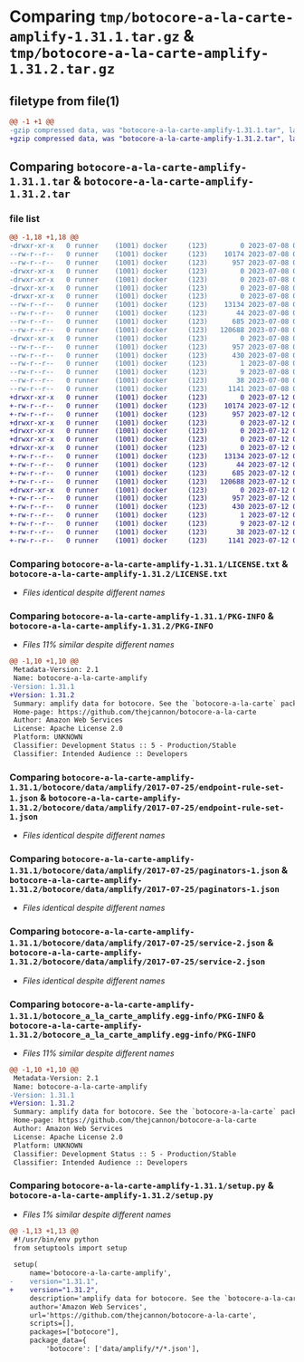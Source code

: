 # Comparing `tmp/botocore-a-la-carte-amplify-1.31.1.tar.gz` & `tmp/botocore-a-la-carte-amplify-1.31.2.tar.gz`

## filetype from file(1)

```diff
@@ -1 +1 @@
-gzip compressed data, was "botocore-a-la-carte-amplify-1.31.1.tar", last modified: Sat Jul  8 01:42:05 2023, max compression
+gzip compressed data, was "botocore-a-la-carte-amplify-1.31.2.tar", last modified: Wed Jul 12 01:44:18 2023, max compression
```

## Comparing `botocore-a-la-carte-amplify-1.31.1.tar` & `botocore-a-la-carte-amplify-1.31.2.tar`

### file list

```diff
@@ -1,18 +1,18 @@
-drwxr-xr-x   0 runner    (1001) docker     (123)        0 2023-07-08 01:42:05.022222 botocore-a-la-carte-amplify-1.31.1/
--rw-r--r--   0 runner    (1001) docker     (123)    10174 2023-07-08 01:42:04.000000 botocore-a-la-carte-amplify-1.31.1/LICENSE.txt
--rw-r--r--   0 runner    (1001) docker     (123)      957 2023-07-08 01:42:05.022222 botocore-a-la-carte-amplify-1.31.1/PKG-INFO
-drwxr-xr-x   0 runner    (1001) docker     (123)        0 2023-07-08 01:42:05.018221 botocore-a-la-carte-amplify-1.31.1/botocore/
-drwxr-xr-x   0 runner    (1001) docker     (123)        0 2023-07-08 01:42:05.018221 botocore-a-la-carte-amplify-1.31.1/botocore/data/
-drwxr-xr-x   0 runner    (1001) docker     (123)        0 2023-07-08 01:42:05.018221 botocore-a-la-carte-amplify-1.31.1/botocore/data/amplify/
-drwxr-xr-x   0 runner    (1001) docker     (123)        0 2023-07-08 01:42:05.018221 botocore-a-la-carte-amplify-1.31.1/botocore/data/amplify/2017-07-25/
--rw-r--r--   0 runner    (1001) docker     (123)    13134 2023-07-08 01:41:59.000000 botocore-a-la-carte-amplify-1.31.1/botocore/data/amplify/2017-07-25/endpoint-rule-set-1.json
--rw-r--r--   0 runner    (1001) docker     (123)       44 2023-07-08 01:41:59.000000 botocore-a-la-carte-amplify-1.31.1/botocore/data/amplify/2017-07-25/examples-1.json
--rw-r--r--   0 runner    (1001) docker     (123)      685 2023-07-08 01:41:59.000000 botocore-a-la-carte-amplify-1.31.1/botocore/data/amplify/2017-07-25/paginators-1.json
--rw-r--r--   0 runner    (1001) docker     (123)   120688 2023-07-08 01:41:59.000000 botocore-a-la-carte-amplify-1.31.1/botocore/data/amplify/2017-07-25/service-2.json
-drwxr-xr-x   0 runner    (1001) docker     (123)        0 2023-07-08 01:42:05.022222 botocore-a-la-carte-amplify-1.31.1/botocore_a_la_carte_amplify.egg-info/
--rw-r--r--   0 runner    (1001) docker     (123)      957 2023-07-08 01:42:04.000000 botocore-a-la-carte-amplify-1.31.1/botocore_a_la_carte_amplify.egg-info/PKG-INFO
--rw-r--r--   0 runner    (1001) docker     (123)      430 2023-07-08 01:42:04.000000 botocore-a-la-carte-amplify-1.31.1/botocore_a_la_carte_amplify.egg-info/SOURCES.txt
--rw-r--r--   0 runner    (1001) docker     (123)        1 2023-07-08 01:42:04.000000 botocore-a-la-carte-amplify-1.31.1/botocore_a_la_carte_amplify.egg-info/dependency_links.txt
--rw-r--r--   0 runner    (1001) docker     (123)        9 2023-07-08 01:42:04.000000 botocore-a-la-carte-amplify-1.31.1/botocore_a_la_carte_amplify.egg-info/top_level.txt
--rw-r--r--   0 runner    (1001) docker     (123)       38 2023-07-08 01:42:05.022222 botocore-a-la-carte-amplify-1.31.1/setup.cfg
--rw-r--r--   0 runner    (1001) docker     (123)     1141 2023-07-08 01:42:04.000000 botocore-a-la-carte-amplify-1.31.1/setup.py
+drwxr-xr-x   0 runner    (1001) docker     (123)        0 2023-07-12 01:44:18.111056 botocore-a-la-carte-amplify-1.31.2/
+-rw-r--r--   0 runner    (1001) docker     (123)    10174 2023-07-12 01:44:17.000000 botocore-a-la-carte-amplify-1.31.2/LICENSE.txt
+-rw-r--r--   0 runner    (1001) docker     (123)      957 2023-07-12 01:44:18.111056 botocore-a-la-carte-amplify-1.31.2/PKG-INFO
+drwxr-xr-x   0 runner    (1001) docker     (123)        0 2023-07-12 01:44:18.111056 botocore-a-la-carte-amplify-1.31.2/botocore/
+drwxr-xr-x   0 runner    (1001) docker     (123)        0 2023-07-12 01:44:18.111056 botocore-a-la-carte-amplify-1.31.2/botocore/data/
+drwxr-xr-x   0 runner    (1001) docker     (123)        0 2023-07-12 01:44:18.111056 botocore-a-la-carte-amplify-1.31.2/botocore/data/amplify/
+drwxr-xr-x   0 runner    (1001) docker     (123)        0 2023-07-12 01:44:18.111056 botocore-a-la-carte-amplify-1.31.2/botocore/data/amplify/2017-07-25/
+-rw-r--r--   0 runner    (1001) docker     (123)    13134 2023-07-12 01:44:12.000000 botocore-a-la-carte-amplify-1.31.2/botocore/data/amplify/2017-07-25/endpoint-rule-set-1.json
+-rw-r--r--   0 runner    (1001) docker     (123)       44 2023-07-12 01:44:12.000000 botocore-a-la-carte-amplify-1.31.2/botocore/data/amplify/2017-07-25/examples-1.json
+-rw-r--r--   0 runner    (1001) docker     (123)      685 2023-07-12 01:44:12.000000 botocore-a-la-carte-amplify-1.31.2/botocore/data/amplify/2017-07-25/paginators-1.json
+-rw-r--r--   0 runner    (1001) docker     (123)   120688 2023-07-12 01:44:12.000000 botocore-a-la-carte-amplify-1.31.2/botocore/data/amplify/2017-07-25/service-2.json
+drwxr-xr-x   0 runner    (1001) docker     (123)        0 2023-07-12 01:44:18.111056 botocore-a-la-carte-amplify-1.31.2/botocore_a_la_carte_amplify.egg-info/
+-rw-r--r--   0 runner    (1001) docker     (123)      957 2023-07-12 01:44:18.000000 botocore-a-la-carte-amplify-1.31.2/botocore_a_la_carte_amplify.egg-info/PKG-INFO
+-rw-r--r--   0 runner    (1001) docker     (123)      430 2023-07-12 01:44:18.000000 botocore-a-la-carte-amplify-1.31.2/botocore_a_la_carte_amplify.egg-info/SOURCES.txt
+-rw-r--r--   0 runner    (1001) docker     (123)        1 2023-07-12 01:44:18.000000 botocore-a-la-carte-amplify-1.31.2/botocore_a_la_carte_amplify.egg-info/dependency_links.txt
+-rw-r--r--   0 runner    (1001) docker     (123)        9 2023-07-12 01:44:18.000000 botocore-a-la-carte-amplify-1.31.2/botocore_a_la_carte_amplify.egg-info/top_level.txt
+-rw-r--r--   0 runner    (1001) docker     (123)       38 2023-07-12 01:44:18.111056 botocore-a-la-carte-amplify-1.31.2/setup.cfg
+-rw-r--r--   0 runner    (1001) docker     (123)     1141 2023-07-12 01:44:17.000000 botocore-a-la-carte-amplify-1.31.2/setup.py
```

### Comparing `botocore-a-la-carte-amplify-1.31.1/LICENSE.txt` & `botocore-a-la-carte-amplify-1.31.2/LICENSE.txt`

 * *Files identical despite different names*

### Comparing `botocore-a-la-carte-amplify-1.31.1/PKG-INFO` & `botocore-a-la-carte-amplify-1.31.2/PKG-INFO`

 * *Files 11% similar despite different names*

```diff
@@ -1,10 +1,10 @@
 Metadata-Version: 2.1
 Name: botocore-a-la-carte-amplify
-Version: 1.31.1
+Version: 1.31.2
 Summary: amplify data for botocore. See the `botocore-a-la-carte` package for more info.
 Home-page: https://github.com/thejcannon/botocore-a-la-carte
 Author: Amazon Web Services
 License: Apache License 2.0
 Platform: UNKNOWN
 Classifier: Development Status :: 5 - Production/Stable
 Classifier: Intended Audience :: Developers
```

### Comparing `botocore-a-la-carte-amplify-1.31.1/botocore/data/amplify/2017-07-25/endpoint-rule-set-1.json` & `botocore-a-la-carte-amplify-1.31.2/botocore/data/amplify/2017-07-25/endpoint-rule-set-1.json`

 * *Files identical despite different names*

### Comparing `botocore-a-la-carte-amplify-1.31.1/botocore/data/amplify/2017-07-25/paginators-1.json` & `botocore-a-la-carte-amplify-1.31.2/botocore/data/amplify/2017-07-25/paginators-1.json`

 * *Files identical despite different names*

### Comparing `botocore-a-la-carte-amplify-1.31.1/botocore/data/amplify/2017-07-25/service-2.json` & `botocore-a-la-carte-amplify-1.31.2/botocore/data/amplify/2017-07-25/service-2.json`

 * *Files identical despite different names*

### Comparing `botocore-a-la-carte-amplify-1.31.1/botocore_a_la_carte_amplify.egg-info/PKG-INFO` & `botocore-a-la-carte-amplify-1.31.2/botocore_a_la_carte_amplify.egg-info/PKG-INFO`

 * *Files 11% similar despite different names*

```diff
@@ -1,10 +1,10 @@
 Metadata-Version: 2.1
 Name: botocore-a-la-carte-amplify
-Version: 1.31.1
+Version: 1.31.2
 Summary: amplify data for botocore. See the `botocore-a-la-carte` package for more info.
 Home-page: https://github.com/thejcannon/botocore-a-la-carte
 Author: Amazon Web Services
 License: Apache License 2.0
 Platform: UNKNOWN
 Classifier: Development Status :: 5 - Production/Stable
 Classifier: Intended Audience :: Developers
```

### Comparing `botocore-a-la-carte-amplify-1.31.1/setup.py` & `botocore-a-la-carte-amplify-1.31.2/setup.py`

 * *Files 1% similar despite different names*

```diff
@@ -1,13 +1,13 @@
 #!/usr/bin/env python
 from setuptools import setup
 
 setup(
     name='botocore-a-la-carte-amplify',
-    version="1.31.1",
+    version="1.31.2",
     description='amplify data for botocore. See the `botocore-a-la-carte` package for more info.',
     author='Amazon Web Services',
     url='https://github.com/thejcannon/botocore-a-la-carte',
     scripts=[],
     packages=["botocore"],
     package_data={
         'botocore': ['data/amplify/*/*.json'],
```

